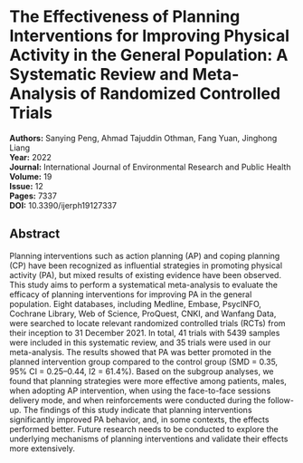 # The Effectiveness of Planning Interventions for Improving Physical Activity in the General Population: A Systematic Review and Meta-Analysis of Randomized Controlled Trials

**Authors:** Sanying Peng, Ahmad Tajuddin Othman, Fang Yuan, Jinghong Liang  
**Year:** 2022  
**Journal:** International Journal of Environmental Research and Public Health  
**Volume:** 19  
**Issue:** 12  
**Pages:** 7337  
**DOI:** 10.3390/ijerph19127337  

## Abstract
Planning interventions such as action planning (AP) and coping planning (CP) have been recognized as influential strategies in promoting physical activity (PA), but mixed results of existing evidence have been observed. This study aims to perform a systematical meta-analysis to evaluate the efficacy of planning interventions for improving PA in the general population. Eight databases, including Medline, Embase, PsycINFO, Cochrane Library, Web of Science, ProQuest, CNKI, and Wanfang Data, were searched to locate relevant randomized controlled trials (RCTs) from their inception to 31 December 2021. In total, 41 trials with 5439 samples were included in this systematic review, and 35 trials were used in our meta-analysis. The results showed that PA was better promoted in the planned intervention group compared to the control group (SMD = 0.35, 95% CI = 0.25–0.44, I2 = 61.4%). Based on the subgroup analyses, we found that planning strategies were more effective among patients, males, when adopting AP intervention, when using the face-to-face sessions delivery mode, and when reinforcements were conducted during the follow-up. The findings of this study indicate that planning interventions significantly improved PA behavior, and, in some contexts, the effects performed better. Future research needs to be conducted to explore the underlying mechanisms of planning interventions and validate their effects more extensively.

